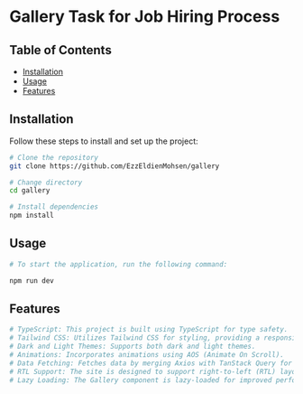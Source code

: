 # Gallery Task for Job Hiring Process

## Table of Contents

- [Installation](#installation)
- [Usage](#usage)
- [Features](#features)

## Installation

Follow these steps to install and set up the project:

```bash
# Clone the repository
git clone https://github.com/EzzEldienMohsen/gallery

# Change directory
cd gallery

# Install dependencies
npm install
```

## Usage

```bash
# To start the application, run the following command:

npm run dev

```

## Features

```bash
# TypeScript: This project is built using TypeScript for type safety.
# Tailwind CSS: Utilizes Tailwind CSS for styling, providing a responsive design.
# Dark and Light Themes: Supports both dark and light themes.
# Animations: Incorporates animations using AOS (Animate On Scroll).
# Data Fetching: Fetches data by merging Axios with TanStack Query for efficient state management.
# RTL Support: The site is designed to support right-to-left (RTL) layouts.
# Lazy Loading: The Gallery component is lazy-loaded for improved performance.
```
